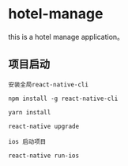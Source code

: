 # hotel-manage
this is a hotel manage application。
## 项目启动
    安装全局react-native-cli

    npm install -g react-native-cli

    yarn install

    react-native upgrade

    ios 启动项目

    react-native run-ios

